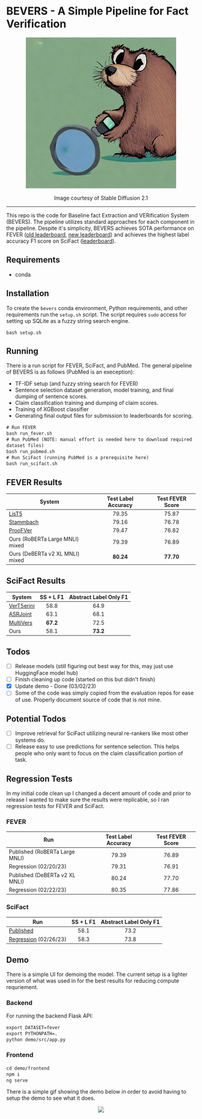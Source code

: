 # BEVERS - A Simple Pipeline for Fact Verification
<p align="center">
  <img src='bevers.jpeg' width='400'>
</p>
<p align="center"> Image courtesy of Stable Diffusion 2.1 </p>
<hr>

This repo is the code for Baseline fact Extraction and VERification System (BEVERS). The pipeline utilizes standard approaches for each component in the pipeline. Despite it's simplicity, BEVERS achieves SOTA performance on FEVER ([old leaderboard](https://competitions.codalab.org/competitions/18814#results), [new leaderboard](https://codalab.lisn.upsaclay.fr/competitions/7308#results)) and achieves the highest label accuracy F1 score on SciFact ([leaderboard](https://leaderboard.allenai.org/scifact/submissions/public)). 

## Requirements
- conda

## Installation
To create the `bevers` conda environment, Python requirements, and other requirements run the `setup.sh` script. The script requires `sudo` access for setting up SQLite as a fuzzy string search engine.

```
bash setup.sh
```

## Running
There is a run script for FEVER, SciFact, and PubMed. The general pipeline of BEVERS is as follows (PubMed is an exeception):
- TF-IDF setup (and fuzzy string search for FEVER)
- Sentence selection dataset generation, model training, and final dumping of sentence scores.
- Claim classification training and dumping of claim scores.
- Training of XGBoost classifier
- Generating final output files for submission to leaderboards for scoring.

```
# Run FEVER 
bash run_fever.sh
# Run PubMed (NOTE: manual effort is needed here to download required dataset files)
bash run_pubmed.sh
# Run SciFact (running PubMed is a prerequisite here)
bash run_scifact.sh
```

## FEVER Results
| System | Test Label Accuracy| Test FEVER Score |
| ------ | :---------------:  | :-------------:  |
|[LisT5](https://aclanthology.org/2021.acl-short.51/)|79.35|75.87|
|[Stammbach](https://aclanthology.org/2021.fever-1.2/)|79.16|76.78|
|[ProoFVer](https://aclanthology.org/2022.tacl-1.59/)|79.47|76.82|
|Ours (RoBERTa Large MNLI) mixed |79.39 | 76.89|
|Ours (DeBERTa v2 XL MNLI) mixed |**80.24** | **77.70**|

## SciFact Results
| System | SS + L F1 | Abstract Label Only F1 |
| ------ | :------:  | :-------------------:  |
|[VerT5erini](https://aclanthology.org/2021.louhi-1.11/)|58.8|64.9|
|[ASRJoint](https://aclanthology.org/2021.emnlp-main.290/)|63.1|68.1|
|[MultiVers](https://aclanthology.org/2022.findings-naacl.6/)|**67.2** |72.5|
|Ours | 58.1  | **73.2**|

## Todos
- [ ] Release models (still figuring out best way for this, may just use HuggingFace model hub)
- [ ] Finish cleaning up code (started on this but didn't finish)
- [x] Update demo - Done (03/02/23)
- [ ] Some of the code was simply copied from the evaluation repos for ease of use. Properly document source of code that is not mine.

## Potential Todos
- [ ] Improve retrieval for SciFact utilizing neural re-rankers like most other systems do.
- [ ] Release easy to use predictions for sentence selection. This helps people who only want to focus on the claim classification portion of task.

## Regression Tests
In my initial code clean up I changed a decent amount of code and prior to release I wanted to make sure the results were replicable, so I ran regression tests for FEVER and SciFact.
### FEVER
| Run | Test Label Accuracy| Test FEVER Score |
| --- | :----------------: | :--------------: |
| Published (RoBERTa Large MNLI) | 79.39 | 76.89 |
| Regression (02/20/23) | 79.31 | 76.91 |
| Published (DeBERTa v2 XL MNLI) | 80.24 | 77.70 | 
| Regression (02/22/23) | 80.35 | 77.86 | 

### SciFact
| Run | SS + L F1 | Abstract Label Only F1 |
| --- | :-------: | :--------------------: |
| [Published](https://leaderboard.allenai.org/scifact/submission/ccpr8fq1igkl24rohk20)| 58.1  | 73.2|
| [Regression](https://leaderboard.allenai.org/scifact/submission/cfttsdq3t1q51grt1e90) (02/26/23) | 58.3 | 73.8|


## Demo
There is a simple UI for demoing the model. The current setup is a lighter version of what was used in for the best results for reducing compute requriement. 
### Backend
For running the backend Flask API:
```
export DATASET=fever
export PYTHONPATH=.
python demo/src/app.py
```

### Frontend
```
cd demo/frontend
npm i
ng serve
```
There is a simple gif showing the demo below in order to avoid having to setup the demo to see what it does.

<p align="center">
  <img src='fever_demo.gif' width='800' />
</p>
